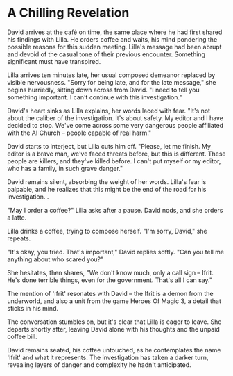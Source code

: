 # A Chilling Revelation

David arrives at the café on time, the same place where he had first shared his findings with Lilla. He orders coffee and waits, his mind pondering the possible reasons for this sudden meeting. Lilla's message had been abrupt and devoid of the casual tone of their previous encounter. Something significant must have transpired.

Lilla arrives ten minutes late, her usual composed demeanor replaced by visible nervousness. "Sorry for being late, and for the late message," she begins hurriedly, sitting down across from David. "I need to tell you something important. I can't continue with this investigation."

David's heart sinks as Lilla explains, her words laced with fear. "It's not about the caliber of the investigation. It's about safety. My editor and I have decided to stop. We've come across some very dangerous people affiliated with the AI Church – people capable of real harm."

David starts to interject, but Lilla cuts him off. "Please, let me finish. My editor is a brave man, we've faced threats before, but this is different. These people are killers, and they've killed before. I can't put myself or my editor, who has a family, in such grave danger."

David remains silent, absorbing the weight of her words. Lilla's fear is palpable, and he realizes that this might be the end of the road for his investigation. .

"May I order a coffee?" Lilla asks after a pause. David nods, and she orders a latte.

Lilla drinks a coffee, trying to compose herself. "I'm sorry, David," she repeats.

"It's okay, you tried. That's important," David replies softly. "Can you tell me anything about who scared you?"

She hesitates, then shares, "We don't know much, only a call sign – Ifrit. He's done terrible things, even for the government. That's all I can say."

The mention of 'Ifrit' resonates with David – the Ifrit is a demon from the underworld, and also a unit from the game Heroes Of Magic 3, a detail that sticks in his mind.

The conversation stumbles on, but it's clear that Lilla is eager to leave. She departs shortly after, leaving David alone with his thoughts and the unpaid coffee bill.

David remains seated, his coffee untouched, as he contemplates the name 'Ifrit' and what it represents. The investigation has taken a darker turn, revealing layers of danger and complexity he hadn't anticipated.
